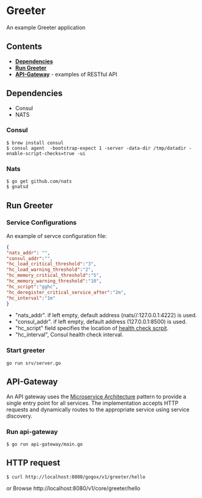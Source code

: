 # Greeter

An example Greeter application

## Contents

- **[Dependencies](#dependencies)**
- **[Run Greeter](#run-greeter)**
- **[API-Gateway](#api-gateway)** - examples of RESTful API

## Dependencies

- Consul
- NATS

### Consul

```
$ brew install consul
$ consul agent  -bootstrap-expect 1 -server -data-dir /tmp/datadir -enable-script-checks=true -ui
```

### Nats
```
$ go get github.com/nats
$ gnatsd
```

## Run Greeter
### Service Configurations
An example of servce configuration file:
```json
{
"nats_addr": "",
"consul_addr":"",
"hc_load_critical_threshold":"3",
"hc_load_warning_threshold":"2",
"hc_memory_critical_threshold":"5",
"hc_memory_warning_threshold":"10",
"hc_script":"gghc",
"hc_deregister_critical_service_after":"2m",
"hc_interval":"1m"
}
```
- "nats_addr". if left empty, default address (nats//:127.0.0.1:4222) is used.
- "consul_addr". if left empty, default address (127.0.0.1:8500) is used.
- "hc_script" field specifies the location of [health check scrpit](https://gitlab.com/gogoexpress/gogoexpress-go-consul-healthcheck-v1).
- "hc_interval", Consul health check interval.

### Start greeter
```shell
go run srv/server.go
```

## API-Gateway

An API gateway uses the [Microservice Architecture](https://microservices.io/patterns/microservices.html) pattern to provide a single entry point for all services.
The implementation accepts HTTP requests and dynamically routes to the appropriate service using service discovery.

### Run api-gateway
```shell
$ go run api-gateway/main.go
```

## HTTP request
```shell
$ curl http://localhost:8080/gogox/v1/greeter/hello
```
or
Browse http://localhost:8080/v1/core/greeter/hello
